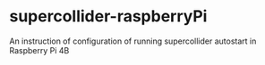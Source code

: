 # supercollider-raspberryPi
An instruction of configuration of running supercollider autostart in Raspberry Pi 4B
